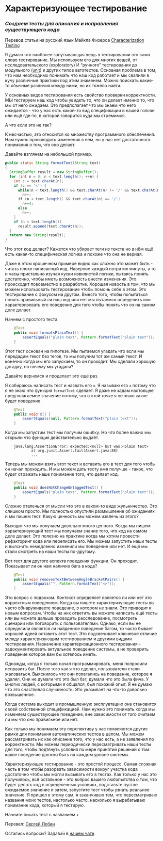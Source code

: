# Характеризующее тестирование

### _Создаем тесты для описания и исправления существующего кода_

Перевод статьи на русский язык Майкла Физерса [Characterization Testing](https://michaelfeathers.silvrback.com/characterization-testing)

Я думаю что наиболее запутывающая вещь в тестировании это само слово тестирование.  Мы используем его для многих вещей, от исследовательского (exploratory) И “ручного” тестирования до модульного ([unit](UnitTest.md)) и других типов автотестов. Основная проблема в том, что нам необходимо понимать что наш код работает и мы свалили в кучу различные практики под этим знаменем. Можно поискать какие-то обычные различия между ними, но их тяжело найти.

У основных видов тестирования есть свойство проверки корректности. МЫ тестируем наш код чтобы увидеть то, что он делает именно то, что мы от него ожидаем. Это предполагает что мы знаем что него ожидается - что у нас есть какой-то вид спецификации в нашей голове или ещё где-то, в которой говорится куда мы стремимся.

А что если это не так?

К несчастью, это относится ко множеству программного обеспечения. Нам нужно производить изменения в нем, но у нас нет достаточного понимания о том, что оно делает.

Давайте взглянем на небольшой пример.

```java 
public static String formatText(String text) 
{
  StringBuffer result = new StringBuffer();
  for (int n = 0; n < text.length(); ++n) {
    int c = text.charAt(n);
    if (c == '<') {
      while(n < text.length() && text.charAt(n) != '/' && text.charAt(n) != '>')
        n++;
      if (n < text.length() && text.charAt(n) == '/')
        n+=4;
      else
        n++;
    }
    if (n < text.length())
      result.append(text.charAt(n));
  }
  return new String(result);
}
```
Что этот код делает? Кажется что убирает теги из текста но в нём ещё есть какая-то специфическая логика и похоже что она не верная.

Даже в этом крошечном примере видно как сложно это может быть - читать плохо написанный код. Наверное каждый потратил минуты, а то и часы пристально изучая куски извилистой логики, пытаясь понять достаточно, чтобы иметь возможность внести изменения. Это происходит повсеместно в разработке. Хорошая новость в том, что мы можем использовать тестирование чтобы помочь себе в этом. Это тестирование с фокусом на другом. Вместо того, чтобы попытаться понять правильный ли наш код или нет мы пытаемся определить или характеризовать его поведение для того чтобы понять что он на самом деле делает.

Начнем с простого теста.
```java
    @Test
    public void formatsPlainText() {
        assertEquals("plain text", Pattern.formatText("plain text"));
    }
```
Этот тест основан на гипотезе. Мы пытаемся угадать что если мы передадим текст без тегов, то мы получим тот же самый текст. И конечно когда мы его запускаем, то он проходит. Мы сделали хорошую догадку, но почему мы угадали?

Давайте вернемся и проделает это ещё раз.

Я собираюсь написать тест и назвать его ```x```. Я называю его ```x``` потому что я не знаю что функция ```formatText``` сделает. Я даже не задам настоящее предполагаемое значение потому, что в этой точке я не знаю какое будет поведение.
```java
    @Test
    public void x() {
        assertEquals(null, Pattern.formatText("plain text"));
    }
```
Когда мы запустим тест мы получим ошибку. Но что более важно мы открыли что функция действительно выдаёт.
```
    java.lang.AssertionError: expected:<null> but was:<plain text>
            at org.junit.Assert.fail(Assert.java:88)
            ...
```
Теперь мы можем взять этот текст и вставить его в тест для того чтобы он начал проходить. И мы можем дать тесту имя получше - такое, что будет отражать наше понимание того, что делает код.

```java
    @Test
    public void doesNotChangeUntaggedText() {
        assertEquals("plain text", Pattern.formatText("plain text"));
    }
```

Сложно отвлечься от мысли что это в каком-то виде жульничество. Это слишком просто. Мы полностью опустили размышление об ожиданиях и мы пишем тест. Какую ценность мы можем извлечь из этого?

Выходит что мы получаем довольно много ценного. Когда мы пишем характеризующий тест мы получаем знание того, что код на самом деле делает. Это полезно на практике когда мы хотим провести рефакторинг кода или переписать его. Мы можем запустить наши тесты и выяснить немедленно изменили мы поведение или нет. И ещё мы стали смотреть на наши тесты по-другому.

Вот тест для другого аспекта поведения функции. Он проходит. Показывает ли он нам наличие бага в коде?

```java
    @Test
    public void removesTextBetweenAngleBracketPairs() {
        assertEquals("", Pattern.formatText("<>")); 
    }
```

Это вопрос с подвохом. Контекст определяет является ли или нет это корректным поведением. Когда вы пишете характеризующие тесты вы часто обнаруживаете поведение, о котором не знали. Это приводит к новым вопросам. Чтобы на них ответить вы можете написать ещё тесты или вы можете дальше проводить расследование, посмотреть сценарии или поговорить с пользователями. Однако, если вы не определили является ли найденное поведение багом, то часто бывает хорошей идеей оставить этот тест. Это подсвечивает ключевое отличие между характеризующим тестированием и другими видами тестирования. Назначение характеризационного тестирования - задокументировать актуальное поведение системы, а не проверить поведение которое вам бы хотелось иметь.

Однажды, когда я только начал программировать, меня попросили исправить баг. После того как я это сделал, пользователи стали жаловаться. Выяснилось что они полагались на поведение, которое я удалил. Они не думали что это был баг, думали что это была фича. У многих людей, с которыми я общался, был похожий опыт. Я не думаю что это счастливая случайность. Это указывает на что-то довольно возвышенное.

Когда система выходит в промышленную эксплуатацию она становится своей собственной спецификацией. Нам нужно это понимать когда мы изменяем существующее поведение, вне зависимости от того считаем ли мы что оно правильное или нет.


Как только мы понимаем эту перспективу у нас появляются другие рамки для понимания автоматических тестов в целом. Мы можем рассматривать их как описание того, что у нас есть, а не заявления по корректности. Мы можем периодически пересматривать наши тесты для того, чтобы подтянуть условия по мере принятий решений о том какое поведение должно быть на каждом уровне системы.

Характеризующее тестирование - это простой процесс. Самая сложная часть в том чтобы разорвать зависимости вокруг участка кода достаточно чтобы мы могли вызывать его в тестах. Как только у нас это получилось, всё остальное - это вопрос вашего любопытства о том, что будет делать код в определенных условиях, подставьте пустое ожидаемое значение и затем, запустите тест чтобы узнать реальное значение. Я пришел к этому сам, я заканчиваю тем, что пересматриваю названия моих тестов, настолько часто, насколько я вырабатываю понимание кода, который я тестирую.

Начните писать тест с названием ```x```


Перевел: [Сергей Лобин](https://fb.com/2heoh)

Остались вопросы? Задавай в [нашем чате](https://t.me/technicalexcellenceru).